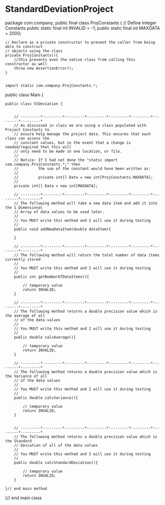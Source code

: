 # StandardDeviationProject
package com.company;
public final class ProjConstants {
    // Define Integer Constants
    public static final int INVALID = -1;
    public static final int MAXDATA = 2000;


    // Declare as a private constructor to prevent the caller from being able to construct
    // objects using the class
    private ProjConstants(){
        //this prevents even the native class from calling this constructor as well
        throw new AssertionError();
    }


    import static com.company.ProjConstants.*;

public class Main {


    public class StDeviation {


        // ---------*---------*---------*---------*---------*---------*---------*---------*
        // As discussed in class we are using a class populated with Project Constants to
        // ensure help manage the project data. This ensures that each class can access the
        // constant values, but in the event that a change is needed/required that this will
        // only need to be made in one location, or file.
        //
        // Notice: If I had not done the "static import com.company.ProjConstants.*;" then
        //         the use of the constant would have been written as:
        //
        //         private int[] Data = new int[ProjConstants.MAXDATA];
        //
        private int[] Data = new int[MAXDATA];

        // ---------*---------*---------*---------*---------*---------*---------*---------*
        // The following method will take a new data item and add it into the 1 Dimensional
        // Array of data values to be used later.
        //
        // You MUST write this method and I will use it during testing
        //
        public void addNewDataItem(double dataItem){

        }

        // ---------*---------*---------*---------*---------*---------*---------*---------*
        // The following method will return the total number of data items currently stored
        //
        // You MUST write this method and I will use it during testing
        //
        public int getNumberOfDataItems(){

            // temporary value
            return INVALID;
        }

        // ---------*---------*---------*---------*---------*---------*---------*---------*
        // The following method returns a double precision value which is the average of all
        // of the data values
        //
        // You MUST write this method and I will use it during testing
        //
        public double calcAverage(){

            // temporary value
            return INVALID;
        }

        // ---------*---------*---------*---------*---------*---------*---------*---------*
        // The following method returns a double precision value which is the Variance of all
        // of the data values
        //
        // You MUST write this method and I will use it during testing
        //
        public double calcVariance(){

            // temporary value
            return INVALID;
        }


        // ---------*---------*---------*---------*---------*---------*---------*---------*
        // The following method returns a double precision value which is the Standard
        // Deviation of all of the data values
        //
        // You MUST write this method and I will use it during testing
        //
        public double calcStandardDeviation(){

            // temporary value
            return INVALID;
        }

    }// end main method
}// end main class
